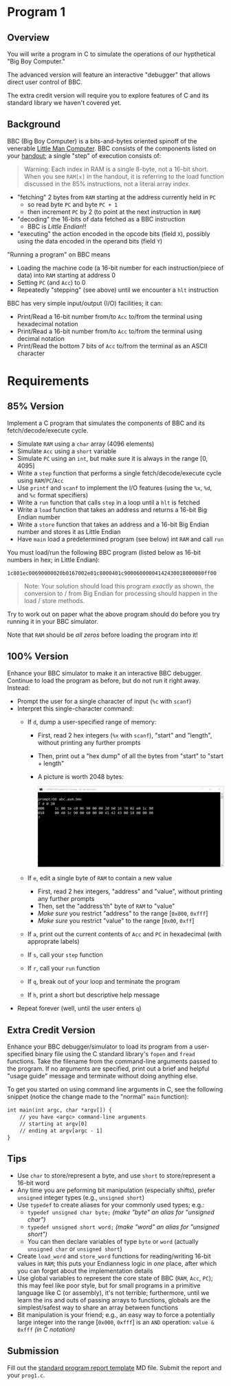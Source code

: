 # Program 1

## Overview

You will write a program in C to simulate the operations of our hypthetical "Big Boy Computer."

The advanced version will feature an interactive "debugger" that allows direct user control of BBC.

The extra credit version will require you to explore features of C and its standard library we haven't covered yet.

## Background

BBC (Big Boy Computer) is a bits-and-bytes oriented spinoff of the venerable [Little Man Computer](https://en.wikipedia.org/wiki/Little_man_computer).  BBC consists of the components listed on your [handout](bbc_handout.pdf); a single "step" of execution consists of:

> Warning: Each index in RAM is a single 8-byte, not a 16-bit short.  When you see `RAM[x]` in the handout, it is referring to the load function discussed in the 85% instructions, not a literal array index.

* "fetching" 2 bytes from `RAM` starting at the address currently held in `PC`
    * so read byte `PC` and byte `PC + 1`
    * then increment `PC` by 2 (to point at the next instruction in `RAM`)
* "decoding" the 16-bits of data fetched as a BBC instruction
    * BBC is *Little Endian*!!
* "executing" the action encoded in the opcode bits (field `X`),
    possibly using the data encoded in the operand bits (field `Y`)

"Running a program" on BBC means

* Loading the machine code (a 16-bit number for each instruction/piece of data) into `RAM` starting at address 0
* Setting `PC` (and `Acc`) to 0
* Repeatedly "stepping" (see above) until we encounter a `hlt` instruction

BBC has very simple input/output (I/O) facilities; it can:

* Print/Read a 16-bit number from/to `Acc` to/from the terminal using hexadecimal notation
* Print/Read a 16-bit number from/to `Acc` to/from the terminal using decimal notation
* Print/Read the bottom 7 bits of `Acc` to/from the terminal as an ASCII character

# Requirements

## 85% Version

Implement a C program that simulates the components of BBC and its fetch/decode/execute cycle.

* Simulate `RAM` using a `char` array (4096 elements)
* Simulate `Acc` using a `short` variable
* Simulate `PC` using an `int`, but make sure it is always in the range \[0, 4095\]
* Write a `step` function that performs a single fetch/decode/execute cycle using `RAM`/`PC`/`Acc`
* Use `printf` and `scanf` to implement the I/O features (using the `%x`, `%d`, and `%c` format specifiers)
* Write a `run` function that calls `step` in a loop until a `hlt` is fetched
* Write a `load` function that takes an address and returns a 16-bit Big Endian number
* Write a `store` function that takes an address and a 16-bit Big Endian number and stores it as Little Endian
* Have `main` load a predetermined program (see below) int `RAM` and call `run`

You must load/run the following BBC program (listed below as 16-bit numbers in hex; in Little Endian):

    1c801ec00690000020b0167002e01c8000401c90006000004142430018000080ff00

> Note: Your solution should load this program *exactly* as shown, the conversion to / from Big Endian for processing should happen in the load / store methods.

Try to work out on paper what the above program should do before you try running it in your BBC simulator.

Note that `RAM` should be *all zeros* before loading the program into it!

## 100% Version

Enhance your BBC simulator to make it an interactive BBC debugger.  Continue to load the program as before,
but do not run it right away.  Instead:

* Prompt the user for a single character of input (`%c` with `scanf`)
* Interpret this single-character command:
    - If `d`, dump a user-specified range of memory:
        + First, read 2 hex integers (`%x` with `scanf`), "start" and "length", without printing any further prompts 
        + Then, print out a "hex dump" of all the bytes from "start" to "start + length"
        + A picture is worth 2048 bytes:

            ![bbc hexdump](hexdump.png)

    - If `e`, edit a single byte of `RAM` to contain a new value
        + First, read 2 hex integers, "address" and "value", without printing any further prompts
        + Then, set the "address'th" byte of `RAM` to "value"
        + *Make sure* you restrict "address" to the range \[`0x000`, `0xfff`\]
        + *Make sure* you restrict "value" to the range \[`0x00`, `0xff`\]
    - If `a`, print out the current contents of `Acc` and `PC` in hexadecimal (with approprate labels)
    - If `s`, call your `step` function
    - If `r`, call your `run` function
    - If `q`, break out of your loop and terminate the program
    - If `h`, print a short but descriptive help message
* Repeat forever (well, until the user enters `q`)

## Extra Credit Version

Enhance your BBC debugger/simulator to load its program from a
user-specified binary file using the C standard library's `fopen` and `fread` functions.  Take the filename from the command-line arguments passed to the program. If no arguments are specified, print out a brief and helpful "usage guide" message and terminate without doing anything else.

To get you started on using command line arguments in C, see the following snippet (notice the change made to the "normal" `main` function):

```
int main(int argc, char *argv[]) {
    // you have <argc> command-line arguments
    // starting at argv[0]
    // ending at argv[argc - 1]
}
```

## Tips

* Use `char` to store/represent a byte, and use `short` to store/represent a 16-bit word
* Any time you are peforming bit manipulation (especially shifts), prefer `unsigned` integer types (e.g., `unsigned short`)
* Use `typedef` to create aliases for your commonly used types; e.g.:
    - `typedef unsigned char byte;` *(make "byte" an alias for "unsigned char")*
    - `typedef unsigned short word;` *(make "word" an alias for "unsigned short")*
    - You can then declare variables of type `byte` or `word` (actually `unsigned char` or `unsigned short`)
* Create `load_word` and `store_word` functions for reading/writing 16-bit values in `RAM`; this puts your
    Endianness logic in *one* place, after which you can forget about the implementation details
* Use global variables to represent the core state of BBC (`RAM`, `Acc`, `PC`); this may feel like poor style,
    but for small programs in a primitive language like C (or assembly), it's not terrible; furthermore, until
    we learn the ins and outs of passing arrays to functions, globals are the simplest/safest way to share an
    array between functions
* Bit manipulation is your friend; e.g., an easy way to force a potentially large integer
    into the range \[`0x000`, `0xfff`\] is an `AND` operation: `value & 0xfff` *(in C notation)*

## Submission

Fill out the [standard program report template](report.md) MD file. Submit the report and your `prog1.c`.
